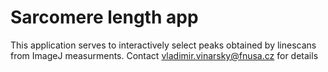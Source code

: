 # Sarcomere length app

This application serves to interactively select peaks obtained by linescans from ImageJ measurments.
Contact vladimir.vinarsky@fnusa.cz for details
